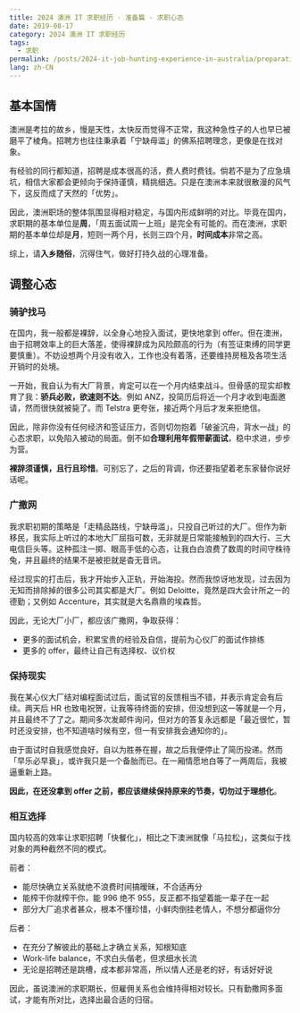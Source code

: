 ```yaml
---
title: 2024 澳洲 IT 求职经历 · 准备篇 · 求职心态
date: 2019-08-17
category: 2024 澳洲 IT 求职经历
tags:
  - 求职
permalink: /posts/2024-it-job-hunting-experience-in-australia/preparation/mentality
lang: zh-CN
---
```


## 基本国情

澳洲是考拉的故乡，慢是天性，太快反而觉得不正常，我这种急性子的人也早已被磨平了棱角。招聘方也往往秉承着「宁缺毋滥」的佛系招聘理念，更像是在找对象。

有经验的同行都知道，招聘是成本很高的活，费人费时费钱。倘若不是为了应急填坑，相信大家都会更倾向于保持谨慎，精挑细选。只是在澳洲本来就很散漫的风气下，这反而成了天然的「优势」。

因此，澳洲职场的整体氛围显得相对稳定，与国内形成鲜明的对比。毕竟在国内，求职期的基本单位是**周**，「周五面试周一上班」是完全有可能的。而在澳洲，求职期的基本单位却是**月**，短则一两个月，长则三四个月，**时间成本**非常之高。

综上，请**入乡随俗**，沉得住气，做好打持久战的心理准备。

## 调整心态

### 骑驴找马

在国内，我一般都是裸辞，以全身心地投入面试，更快地拿到 offer。但在澳洲，由于招聘效率上的巨大落差，使得裸辞成为风险颇高的行为（有签证束缚的同学更要慎重）。不妨设想两个月没有收入，工作也没有着落，还要维持房租及各项生活开销时的处境。

一开始，我自认为有大厂背景，肯定可以在一个月内结束战斗。但骨感的现实却教育了我：**骄兵必败，欲速则不达**。例如 ANZ，投简历后将近一个月才收到电面邀请，然而很快就被毙了。而 Telstra 更夸张，接近两个月后才发来拒绝信。

因此，除非你没有任何经济和签证压力，否则切勿抱着「破釜沉舟，背水一战」的心态求职，以免陷入被动的局面。倒不如**合理利用年假带薪面试**，稳中求进，步步为营。

**裸辞须谨慎，且行且珍惜**。可别忘了，之后的背调，你还要指望着老东家替你说好话呢。

### 广撒网

我求职初期的策略是「走精品路线，宁缺毋滥」，只投自己听过的大厂。但作为新移民，我实际上听过的本地大厂屈指可数，无非就是日常能接触到的四大行、三大电信巨头等。这种孤注一掷、眼高手低的心态，让我白白浪费了数周的时间守株待兔，并且最终的结果不是被拒就是杳无音讯。

经过现实的打击后，我才开始步入正轨，开始海投。然而我惊讶地发现，过去因为无知而排除掉的很多公司其实都是大厂。例如 Deloitte，竟然是四大会计所之一的德勤；又例如 Accenture，其实就是大名鼎鼎的埃森哲。

因此，无论大厂小厂，都应该广撒网，争取获得：

* 更多的面试机会，积累宝贵的经验及自信，提前为心仪厂的面试作排练
* 更多的 offer，最终让自己有选择权、议价权

### 保持现实

我在某心仪大厂结对编程面试过后，面试官的反馈相当不错，并表示肯定会有后续。两天后 HR 也致电祝贺，让我等待终面的安排，但没想到这一等就是一个月，并且最终不了了之。期间多次发邮件询问，但对方的答复永远都是「最近很忙，暂时还没安排，也不知道啥时候有空，但一有安排我会通知你的」。

由于面试时自我感觉良好，自以为胜券在握，故之后我便停止了简历投递。然而「早乐必早衰」，或许我只是一个备胎而已。在一厢情愿地白等了一两周后，我被逼重新上路。

**因此，在还没拿到 offer 之前，都应该继续保持原来的节奏，切勿过于理想化**。

### 相互选择

国内较高的效率让求职招聘「快餐化」，相比之下澳洲就像「马拉松」，这类似于找对象的两种截然不同的模式。

前者：

* 能尽快确立关系就绝不浪费时间搞暧昧，不合适再分
* 能榨干你就榨干你，能 996 绝不 955，反正都不指望着能一辈子在一起
* 部分大厂追求者甚众，根本不懂珍惜，小鲜肉倒挂老情人，不想分都逼你分

后者：

* 在充分了解彼此的基础上才确立关系，知根知底
* Work-life balance，不求白头偕老，但求细水长流
* 无论是招聘还是跳槽，成本都非常高，所以情人还是老的好，有话好好说

因此，虽说澳洲的求职期长，但雇佣关系也会维持得相对较长。只有勤撒网多面试，才能有所对比，选择出最合适的归宿。
